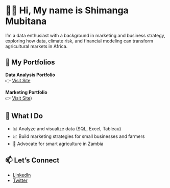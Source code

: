 # 👋🏽 Hi, My name is Shimanga Mubitana

I’m a data enthusiast with a background in marketing and business strategy, exploring how data, climate risk, and financial modeling can transform agricultural markets in Africa.


## 📁 My Portfolios

**Data Analysis Portfolio**  
👉 [Visit Site](https://your-data-portfolio-site-link)

**Marketing Portfolio**  
👉 [Visit Site](https://shimanga.github.io/Marketing-Portfolio))

## 💼 What I Do

- 📊 Analyze and visualize data (SQL, Excel, Tableau)
- 📈 Build marketing strategies for small businesses and farmers
- 🌱 Advocate for smart agriculture in Zambia

## 📫 Let’s Connect

- [LinkedIn](https://www.linkedin.com/in/shimanga-mubitana/)
- [Twitter](https://twitter.com/shimangam)
